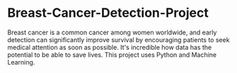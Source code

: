 # Breast-Cancer-Detection-Project
Breast cancer is a common cancer among women worldwide, and early detection can significantly improve survival by encouraging patients to seek medical attention as soon as possible. It's incredible how data has the potential to be able to save lives. This project uses Python and Machine Learning.
